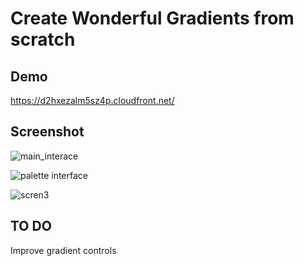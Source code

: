 # Create Wonderful Gradients from scratch

## Demo

https://d2hxezalm5sz4p.cloudfront.net/

## Screenshot
![main_interace](https://user-images.githubusercontent.com/19554149/42714353-24dd869a-86f3-11e8-8516-e9ce2b189e70.png)


![palette interface](https://user-images.githubusercontent.com/19554149/42659753-7e275318-8629-11e8-8b7f-b01f54b704cf.png)


![scren3](https://user-images.githubusercontent.com/19554149/42768285-610583ba-891f-11e8-902d-b8250dff9d6f.png)






## TO DO


Improve gradient controls
